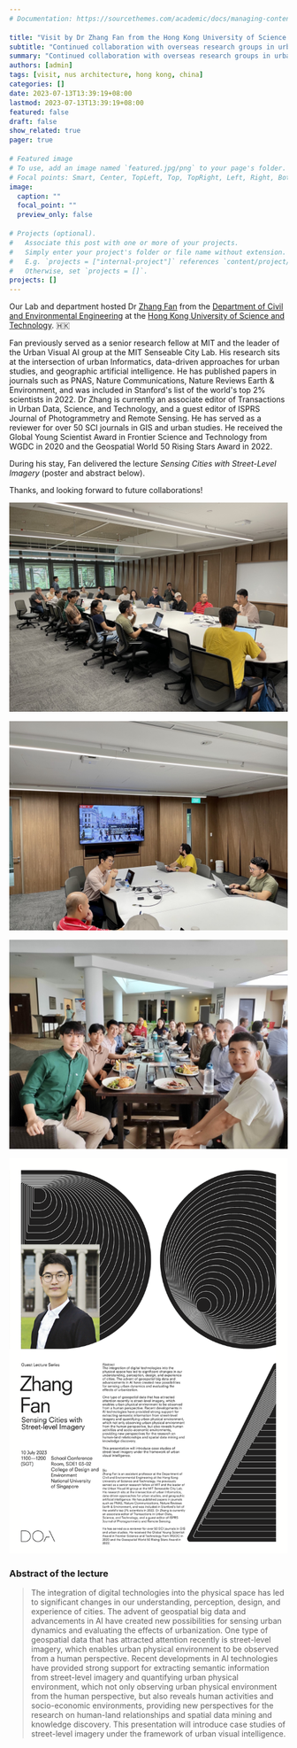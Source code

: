 ```yaml
---
# Documentation: https://sourcethemes.com/academic/docs/managing-content/

title: "Visit by Dr Zhang Fan from the Hong Kong University of Science and Technology"
subtitle: "Continued collaboration with overseas research groups in urban analytics."
summary: "Continued collaboration with overseas research groups in urban analytics."
authors: [admin]
tags: [visit, nus architecture, hong kong, china]
categories: []
date: 2023-07-13T13:39:19+08:00
lastmod: 2023-07-13T13:39:19+08:00
featured: false
draft: false
show_related: true
pager: true

# Featured image
# To use, add an image named `featured.jpg/png` to your page's folder.
# Focal points: Smart, Center, TopLeft, Top, TopRight, Left, Right, BottomLeft, Bottom, BottomRight.
image:
  caption: ""
  focal_point: ""
  preview_only: false

# Projects (optional).
#   Associate this post with one or more of your projects.
#   Simply enter your project's folder or file name without extension.
#   E.g. `projects = ["internal-project"]` references `content/project/deep-learning/index.md`.
#   Otherwise, set `projects = []`.
projects: []
---
```


Our Lab and department hosted Dr [Zhang Fan](https://www.ce.ust.hk/people/fan-zhang-zhangfan) from the [Department of Civil and Environmental Engineering](https://www.ce.ust.hk) at the [Hong Kong University of Science and Technology](https://hkust.edu.hk). 🇭🇰

Fan previously served as a senior research fellow at MIT and the leader of the Urban Visual AI group at the MIT Senseable City Lab.
His research sits at the intersection of urban Informatics, data-driven approaches for urban studies, and geographic artificial intelligence.
He has published papers in journals such as PNAS, Nature Communications, Nature Reviews Earth & Environment, and was included in Stanford's list of the world's top 2% scientists in 2022.
Dr Zhang is currently an associate editor of Transactions in Urban Data, Science, and Technology, and a guest editor of ISPRS Journal of Photogrammetry and Remote Sensing.
He has served as a reviewer for over 50 SCI journals in GIS and urban studies.
He received the Global Young Scientist Award in Frontier Science and Technology from WGDC in 2020 and the Geospatial World 50 Rising Stars Award in 2022.

During his stay, Fan delivered the lecture _Sensing Cities with Street-Level Imagery_ (poster and abstract below).

Thanks, and looking forward to future collaborations!

![](1.jpg)

![](2.jpg)

![](3.jpg)

![](poster.png)

### Abstract of the lecture

> The integration of digital technologies into the physical space has led to significant changes in our understanding, perception, design, and experience of cities. The advent of geospatial big data and advancements in AI have created new possibilities for sensing urban dynamics and evaluating the effects of urbanization. One type of geospatial data that has attracted attention recently is street-level imagery, which enables urban physical environment to be observed from a human perspective. Recent developments in AI technologies have provided strong support for extracting semantic information from street-level imagery and quantifying urban physical environment, which not only observing urban physical environment from the human perspective, but also reveals human activities and socio-economic environments, providing new perspectives for the research on human-land relationships and spatial data mining and knowledge discovery. This presentation will introduce case studies of street-level imagery under the framework of urban visual intelligence.
